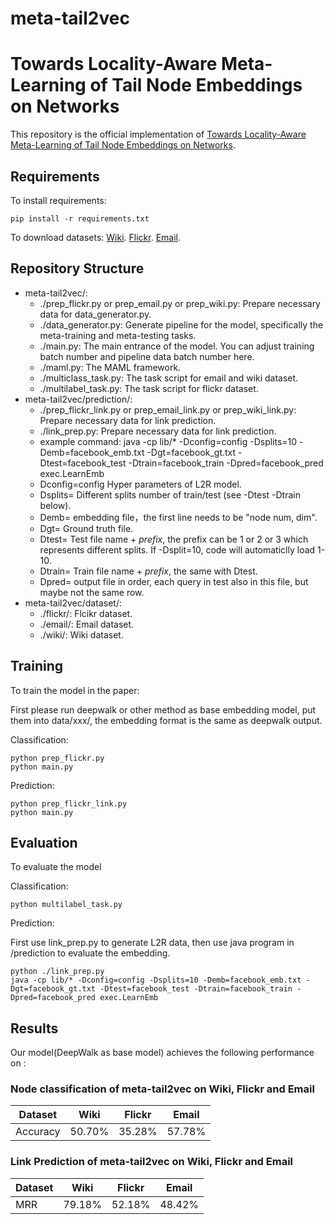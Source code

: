 # meta-tail2vec

# Towards Locality-Aware Meta-Learning of Tail Node Embeddings on Networks

This repository is the official implementation of [Towards Locality-Aware Meta-Learning of Tail Node Embeddings on Networks](). 

## Requirements

To install requirements:

```setup
pip install -r requirements.txt
```

To download datasets:
[Wiki](https://github.com/thunlp/OpenNE/tree/master/data/wiki).
[Flickr](http://socialcomputing.asu.edu/datasets/Flickr).
[Email](https://snap.stanford.edu/data/email-Eu-core.html).

## Repository Structure
- meta-tail2vec/:
	- ./prep_flickr.py or prep_email.py or prep_wiki.py: Prepare necessary data for data_generator.py.
	- ./data_generator.py: Generate pipeline for the model, specifically the meta-training and meta-testing tasks.
	- ./main.py: The main entrance of the model. You can adjust training batch number and pipeline data batch number here.
	- ./maml.py: The MAML framework.
	- ./multiclass_task.py: The task script for email and wiki dataset.
	- ./multilabel_task.py: The task script for flickr dataset.
- meta-tail2vec/prediction/:
	- ./prep_flickr_link.py or prep_email_link.py or prep_wiki_link.py: Prepare necessary data for link prediction.
	- ./link_prep.py: Prepare necessary data for link prediction.
	- example command: java -cp lib/* -Dconfig=config -Dsplits=10 -Demb=facebook_emb.txt -Dgt=facebook_gt.txt -Dtest=facebook_test -Dtrain=facebook_train -Dpred=facebook_pred exec.LearnEmb
	- Dconfig=config Hyper parameters of L2R model.
	- Dsplits=<INT> Different splits number of train/test (see -Dtest -Dtrain below).
	- Demb=<filename> embedding file，the first line needs to be "node num, dim".
	- Dgt=<filename> Ground truth file.
	- Dtest=<filename> Test file name + *prefix*, the prefix can be 1 or 2 or 3 which represents different splits. If  -Dsplit=10, code will automaticlly load 1-10.
	- Dtrain=<filename> Train file name + *prefix*, the same with Dtest.
	- Dpred=<filename> output file in order, each query in test also in this file, but maybe not the same row.
- meta-tail2vec/dataset/:
    - ./flickr/: Flcikr dataset.
    - ./email/: Email dataset.
    - ./wiki/: Wiki dataset.

## Training

To train the model in the paper:

First please run deepwalk or other method as base embedding model, put them into data/xxx/, the embedding format is the same as deepwalk output.

Classification:

```classification
python prep_flickr.py
python main.py
```

Prediction:
```prediction
python prep_flickr_link.py
python main.py
```

## Evaluation

To evaluate the model

Classification:

```classification
python multilabel_task.py
```

Prediction:

First use link_prep.py to generate L2R data, then use java program in /prediction to evaluate the embedding.

```prediction
python ./link_prep.py
java -cp lib/* -Dconfig=config -Dsplits=10 -Demb=facebook_emb.txt -Dgt=facebook_gt.txt -Dtest=facebook_test -Dtrain=facebook_train -Dpred=facebook_pred exec.LearnEmb
```

## Results

Our model(DeepWalk as base model) achieves the following performance on :

### Node classification of meta-tail2vec on Wiki, Flickr and Email

|      Dataset       |      Wiki       |     Flickr     |     Email      |
| ------------------ |---------------- | -------------- | -------------- |
|     Accuracy       |     50.70%      |     35.28%     |     57.78%     |

### Link Prediction of meta-tail2vec on Wiki, Flickr and Email

|      Dataset       |      Wiki       |     Flickr     |     Email      |
| ------------------ |---------------- | -------------- | -------------- |
|        MRR         |     79.18%      |     52.18%     |     48.42%     |
